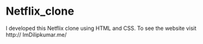 # Netflix_clone
I developed this Netflix clone using HTML and CSS. To see the website visit http:// ImDilipkumar.me/
